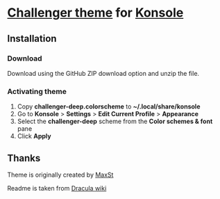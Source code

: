 
# [Challenger theme](https://challenger-deep-theme.github.io/) for [Konsole](https://konsole.kde.org/)

## Installation

### Download

Download using the GitHub ZIP download option and unzip the file.

### Activating theme

1. Copy **challenger-deep.colorscheme** to **~/.local/share/konsole**
1. Go to **Konsole** > **Settings** > **Edit Current Profile** > **Appearance**
1. Select the **challenger-deep** scheme from the **Color schemes & font** pane
1. Click **Apply**

## Thanks

Theme is originally created by [MaxSt](https://github.com/MaxSt)

Readme is taken from [Dracula wiki](https://draculatheme.com/konsole)

